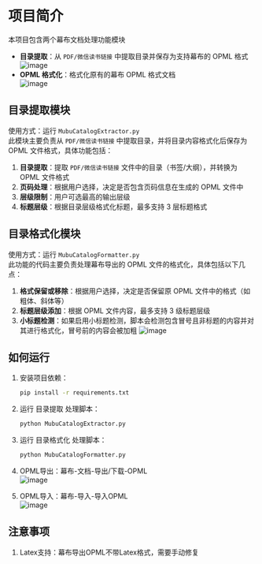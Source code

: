 # 项目简介
本项目包含两个幕布文档处理功能模块
- **目录提取**：从 `PDF/微信读书链接` 中提取目录并保存为支持幕布的 OPML 格式  
![image](https://github.com/user-attachments/assets/8e745cf4-a479-4567-9352-5593b7c91c22)
- **OPML 格式化**：格式化原有的幕布 OPML 格式文档  
![image](https://github.com/user-attachments/assets/4b1b2baa-976e-4dd2-9703-1c69a348e6fd)

## 目录提取模块
使用方式：运行 `MubuCatalogExtractor.py`  
此模块主要负责从 `PDF/微信读书链接` 中提取目录，并将目录内容格式化后保存为 OPML 文件格式，具体功能包括：
1. **目录提取**：提取 `PDF/微信读书链接` 文件中的目录（书签/大纲），并转换为 OPML 文件格式
2. **页码处理**：根据用户选择，决定是否包含页码信息在生成的 OPML 文件中
3. **层级限制**：用户可选最高的输出层级
3. **标题层级**：根据目录层级格式化标题，最多支持 3 层标题格式

## 目录格式化模块
使用方式：运行 `MubuCatalogFormatter.py`  
此功能的代码主要负责处理幕布导出的 OPML 文件的格式化，具体包括以下几点：
1. **格式保留或移除**：根据用户选择，决定是否保留原 OPML 文件中的格式（如粗体、斜体等）
2. **标题层级添加**：根据 OPML 文件内容，最多支持 3 级标题层级
3. **小标题检测**：如果启用小标题检测，脚本会检测包含冒号且非标题的内容并对其进行格式化，冒号前的内容会被加粗
![image](https://github.com/user-attachments/assets/088d3497-0672-4d55-ac82-e245d9f914ae)

## 如何运行
1. 安装项目依赖：
    ```bash
    pip install -r requirements.txt
    ```
2. 运行 目录提取 处理脚本：

    ```bash
    python MubuCatalogExtractor.py
    ```
3. 运行 目录格式化 处理脚本：

    ```bash
    python MubuCatalogFormatter.py
    ```
4. OPML导出：幕布-文档-导出/下载-OPML  
![image](https://github.com/user-attachments/assets/cc21bc2c-7a7f-4491-b3da-dcea9f29bdd3)
5. OPML导入：幕布-导入-导入OPML  
![image](https://github.com/user-attachments/assets/e5531089-48f4-4b34-8b42-a272b5762391)

## 注意事项
1. Latex支持：幕布导出OPML不带Latex格式，需要手动修复
